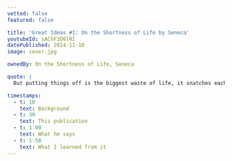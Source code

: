 ```yaml
---
vetted: false
featured: false

title: 'Great Ideas #1: On the Shortness of Life by Seneca'
youtubeId: sAChF3O6lRI
datePublished: 2014-11-10
image: cover.jpg

ownedBy: On the Shortness of Life, Seneca

quote: |
  But putting things off is the biggest waste of life, it snatches each day as it comes, and denies the present by promising the future

timestamps:
  - t: 10
    text: Background
  - t: 30
    text: This publication
  - t: 1:00
    text: What he says
  - t: 1:58
    text: What I learned from it
---
```

